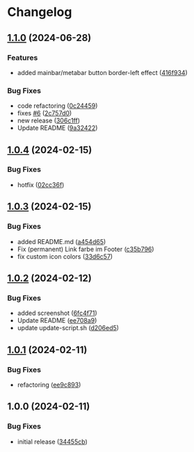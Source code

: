 # Changelog

## [1.1.0](https://github.com/iFadi/StudIP-ILIAS-Skin/compare/v1.0.4...v1.1.0) (2024-06-28)


### Features

* added mainbar/metabar button  border-left effect ([416f934](https://github.com/iFadi/StudIP-ILIAS-Skin/commit/416f93453f7dfda31009561a8b94b8531175bd3c))


### Bug Fixes

* code refactoring ([0c24459](https://github.com/iFadi/StudIP-ILIAS-Skin/commit/0c24459aa464fc5239278eb7e389aa254f6f38fb))
* fixes [#6](https://github.com/iFadi/StudIP-ILIAS-Skin/issues/6) ([2c757d0](https://github.com/iFadi/StudIP-ILIAS-Skin/commit/2c757d0c42a31ef11fbacc628d88f2f1d49f04d2))
* new release ([306c1ff](https://github.com/iFadi/StudIP-ILIAS-Skin/commit/306c1ff3189533e4484353bf48e759beb5f9dd20))
* Update README ([9a32422](https://github.com/iFadi/StudIP-ILIAS-Skin/commit/9a324222532f253c94f0d1db9f30632207e05c18))

## [1.0.4](https://github.com/iFadi/StudIP-ILIAS-Skin/compare/v1.0.3...v1.0.4) (2024-02-15)


### Bug Fixes

* hotfix ([02cc36f](https://github.com/iFadi/StudIP-ILIAS-Skin/commit/02cc36fd17f067fa44cd7936ada918820ca3a389))

## [1.0.3](https://github.com/iFadi/StudIP-ILIAS-Skin/compare/v1.0.2...v1.0.3) (2024-02-15)


### Bug Fixes

* added README.md ([a454d65](https://github.com/iFadi/StudIP-ILIAS-Skin/commit/a454d65bd67822a7a0311dcf4800f8be9388c994))
* Fix (permanent) Link farbe im Footer ([c35b796](https://github.com/iFadi/StudIP-ILIAS-Skin/commit/c35b796cf5fc875dec1c9093897f7b3adb49db44))
* fix custom icon colors ([33d6c57](https://github.com/iFadi/StudIP-ILIAS-Skin/commit/33d6c579c1c70a2ebe4a3b24f97f1008d56d0bf9))

## [1.0.2](https://github.com/iFadi/StudIP-ILIAS-Skin/compare/v1.0.1...v1.0.2) (2024-02-12)


### Bug Fixes

* added screenshot ([6fc4f71](https://github.com/iFadi/StudIP-ILIAS-Skin/commit/6fc4f71ffa778fae0989f34eda744b3e9b79c5c9))
* Update README ([ee708a9](https://github.com/iFadi/StudIP-ILIAS-Skin/commit/ee708a9cd014f42893c5b2629fc02db286f37c58))
* update update-script.sh ([d206ed5](https://github.com/iFadi/StudIP-ILIAS-Skin/commit/d206ed5fd17a296389ae6103d051389686095c5a))

## [1.0.1](https://github.com/iFadi/StudIP-ILIAS-Skin/compare/v1.0.0...v1.0.1) (2024-02-11)


### Bug Fixes

* refactoring ([ee9c893](https://github.com/iFadi/StudIP-ILIAS-Skin/commit/ee9c893cc228fced557ab08e4285abba884ecd02))

## 1.0.0 (2024-02-11)


### Bug Fixes

* initial release ([34455cb](https://github.com/iFadi/StudIP-ILIAS-Skin/commit/34455cb6c5695dded0981cd850521790c0acaa20))
